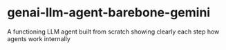 # genai-llm-agent-barebone-gemini
A functioning LLM agent built from scratch showing clearly each step how agents work internally
